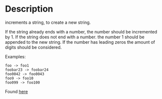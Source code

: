 # Description
increments a string, to create a new string.

If the string already ends with a number, the number should be incremented by 1.
If the string does not end with a number. the number 1 should be appended to the new string.
If the number has leading zeros the amount of digits should be considered.

Examples:
```
foo -> foo1
foobar23 -> foobar24
foo0042 -> foo0043
foo9 -> foo10
foo099 -> foo100
```

Found [here](https://www.codewars.com/kata/54a91a4883a7de5d7800009c)